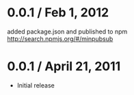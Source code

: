 0.0.1 / Feb 1, 2012
==================

added package.json and published to npm
<http://search.npmjs.org/#/minpubsub>

0.0.1 / April 21, 2011
==================

  * Initial release